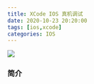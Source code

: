 ```yaml
---
title: XCode IOS 真机调试
date: 2020-10-23 20:20:00
tags: [ios,xcode]
categories: IOS
---
```

<img src="https://sadness96.github.io/images/blog/xcode-RealMachineDebugging/xcode_logo.jpg"/>

<!-- more -->
### 简介
